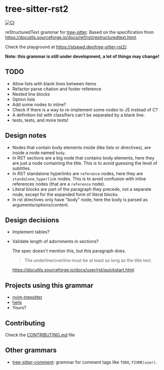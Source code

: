 # tree-sitter-rst2

[![CI](https://github.com/stsewd/tree-sitter-rst2/workflows/CI/badge.svg)](https://github.com/stsewd/tree-sitter-rst2/actions?query=workflow%3ACI+branch%3Amaster)

reStructuredText grammar for [tree-sitter](https://tree-sitter.github.io/tree-sitter/).
Based on the specification from  <https://docutils.sourceforge.io/docs/ref/rst/restructuredtext.html>.

Check the playground at <https://stsewd.dev/tree-sitter-rst2/>.

**Note: this grammar is still under development, a lot of things may change!**

## TODO

- Allow lists with blank lines between items
- Refactor parse citation and footer reference
- Nested line blocks
- Option lists
- Add some nodes to inline?
- Check if there is a way to re-implement some nodes to JS instead of C?
- A definition list with classifiers can't be separated by a blank line.
- tests, tests, and more tests!

## Design notes

- Nodes that contain body elements inside (like lists or directives),
  are inside a node named `body`.
- In RST sections are a big node that contains body elements,
  here they are just a node containing the title.
  This is to avoid guessing the level of subtitles.
- In RST standalone hyperlinks are `reference` nodes,
  here they are `standalone_hyperlink` nodes.
  This is to avoid confusion with inline references nodes
  (that are a `reference` node).
- Literal blocks are part of the paragraph they precede, not a separate node,
  except for the expanded form of literal blocks.
- In rst directives only have "body" node,
  here the body is parsed as arguments/options/content.

## Design decisions

- Implement tables?
- Validate length of adornments in sections?

  The spec doesn't mention this, but this paragraph does.

  > The underline/overline must be at least as long as the title text.

  https://docutils.sourceforge.io/docs/user/rst/quickstart.html


## Projects using this grammar

- [nvim-treesitter](https://github.com/nvim-treesitter/nvim-treesitter)
- [helix](https://github.com/helix-editor/helix)
- Yours?

## Contributing

Check the [CONTRIBUTING.md](CONTRIBUTING.md) file

## Other grammars

- [tree-sitter-comment](https://github.com/stsewd/tree-sitter-comment): grammar for comment tags like `TODO`, `FIXME(user)`.
